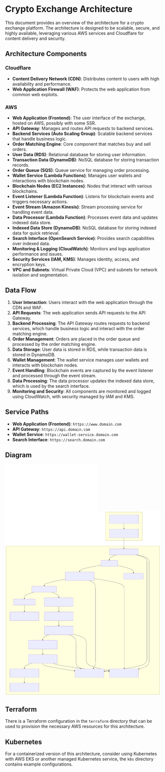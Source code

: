 # Crypto Exchange Architecture

This document provides an overview of the architecture for a crypto exchange platform. The architecture is designed to be scalable, secure, and highly available, leveraging various AWS services and Cloudflare for content delivery and security.

## Architecture Components

### Cloudflare
- **Content Delivery Network (CDN)**: Distributes content to users with high availability and performance.
- **Web Application Firewall (WAF)**: Protects the web application from common web exploits.

### AWS
- **Web Application (Frontend)**: The user interface of the exchange, hosted on AWS, possibly with some SSR.
- **API Gateway**: Manages and routes API requests to backend services.
- **Backend Services (Auto Scaling Group)**: Scalable backend services that handle business logic.
- **Order Matching Engine**: Core component that matches buy and sell orders.
- **User Data (RDS)**: Relational database for storing user information.
- **Transaction Data (DynamoDB)**: NoSQL database for storing transaction records.
- **Order Queue (SQS)**: Queue service for managing order processing.
- **Wallet Service (Lambda Functions)**: Manages user wallets and interactions with blockchain nodes.
- **Blockchain Nodes (EC2 Instances)**: Nodes that interact with various blockchains.
- **Event Listener (Lambda Function)**: Listens for blockchain events and triggers necessary actions.
- **Event Stream (Amazon Kinesis)**: Stream processing service for handling event data.
- **Data Processor (Lambda Function)**: Processes event data and updates indexed data store.
- **Indexed Data Store (DynamoDB)**: NoSQL database for storing indexed data for quick retrieval.
- **Search Interface (OpenSearch Service)**: Provides search capabilities over indexed data.
- **Monitoring & Logging (CloudWatch)**: Monitors and logs application performance and issues.
- **Security Services (IAM, KMS)**: Manages identity, access, and encryption keys.
- **VPC and Subnets**: Virtual Private Cloud (VPC) and subnets for network isolation and segmentation.

## Data Flow

1. **User Interaction**: Users interact with the web application through the CDN and WAF.
2. **API Requests**: The web application sends API requests to the API Gateway.
3. **Backend Processing**: The API Gateway routes requests to backend services, which handle business logic and interact with the order matching engine.
4. **Order Management**: Orders are placed in the order queue and processed by the order matching engine.
5. **Data Storage**: User data is stored in RDS, while transaction data is stored in DynamoDB.
6. **Wallet Management**: The wallet service manages user wallets and interacts with blockchain nodes.
7. **Event Handling**: Blockchain events are captured by the event listener and processed through the event stream.
8. **Data Processing**: The data processor updates the indexed data store, which is used by the search interface.
9. **Monitoring and Security**: All components are monitored and logged using CloudWatch, with security managed by IAM and KMS.

## Service Paths

- **Web Application (Frontend)**: `https://www.domain.com`
- **API Gateway**: `https://api.domain.com`
- **Wallet Service**: `https://wallet-service.domain.com`
- **Search Interface**: `https://search.domain.com`

## Diagram

![Exchange Architecture Diagram](architecture.mmd)
![Exchange Architecture Illustration](architecture.svg)

## Terraform

There is a Terraform configuration in the `terraform` directory that can be used to provision the necessary AWS resources for this architecture.

## Kubernetes

For a containerized version of this architecture, consider using Kubernetes with AWS EKS or another managed Kubernetes service, the `k8s` directory contains example configurations.